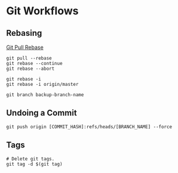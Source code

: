 # Git Workflows

## Rebasing

[Git Pull Rebase](https://www.youtube.com/watch?v=xN1-2p06Urc&list=WL&index=29)

```
git pull --rebase
git rebase --continue
git rebase --abort

git rebase -i
git rebase -i origin/master

git branch backup-branch-name

```

## Undoing a Commit

```
git push origin [COMMIT_HASH]:refs/heads/[BRANCH_NAME] --force
```

## Tags

```
# Delete git tags.
git tag -d $(git tag)
```
